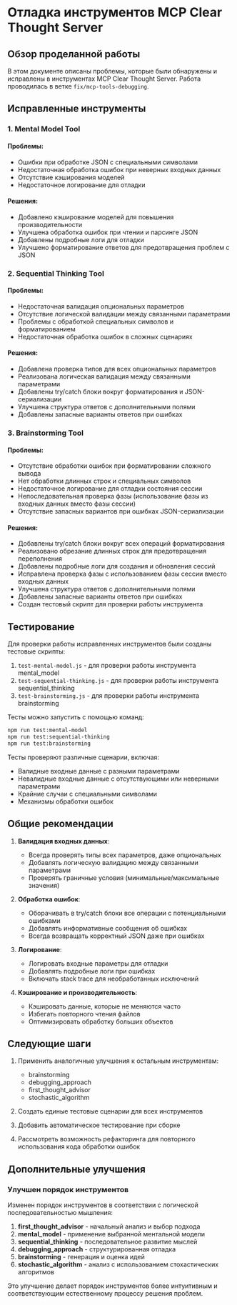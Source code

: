 # Отладка инструментов MCP Clear Thought Server

## Обзор проделанной работы

В этом документе описаны проблемы, которые были обнаружены и исправлены в инструментах MCP Clear Thought Server. Работа проводилась в ветке `fix/mcp-tools-debugging`.

## Исправленные инструменты

### 1. Mental Model Tool

#### Проблемы:
- Ошибки при обработке JSON с специальными символами
- Недостаточная обработка ошибок при неверных входных данных
- Отсутствие кэширования моделей
- Недостаточное логирование для отладки

#### Решения:
- Добавлено кэширование моделей для повышения производительности
- Улучшена обработка ошибок при чтении и парсинге JSON
- Добавлены подробные логи для отладки
- Улучшено форматирование ответов для предотвращения проблем с JSON

### 2. Sequential Thinking Tool

#### Проблемы:
- Недостаточная валидация опциональных параметров
- Отсутствие логической валидации между связанными параметрами
- Проблемы с обработкой специальных символов и форматированием
- Недостаточная обработка ошибок в сложных сценариях

#### Решения:
- Добавлена проверка типов для всех опциональных параметров
- Реализована логическая валидация между связанными параметрами
- Добавлены try/catch блоки вокруг форматирования и JSON-сериализации
- Улучшена структура ответов с дополнительными полями
- Добавлены запасные варианты ответов при ошибках

### 3. Brainstorming Tool

#### Проблемы:
- Отсутствие обработки ошибок при форматировании сложного вывода
- Нет обработки длинных строк и специальных символов
- Недостаточное логирование для отладки состояния сессии
- Непоследовательная проверка фазы (использование фазы из входных данных вместо фазы сессии)
- Отсутствие запасных вариантов при ошибках JSON-сериализации

#### Решения:
- Добавлены try/catch блоки вокруг всех операций форматирования
- Реализовано обрезание длинных строк для предотвращения переполнения
- Добавлены подробные логи для создания и обновления сессий
- Исправлена проверка фазы с использованием фазы сессии вместо входных данных
- Улучшена структура ответов с дополнительными полями
- Добавлены запасные варианты ответов при ошибках
- Создан тестовый скрипт для проверки работы инструмента

## Тестирование

Для проверки работы исправленных инструментов были созданы тестовые скрипты:

1. `test-mental-model.js` - для проверки работы инструмента mental_model
2. `test-sequential-thinking.js` - для проверки работы инструмента sequential_thinking
3. `test-brainstorming.js` - для проверки работы инструмента brainstorming

Тесты можно запустить с помощью команд:
```bash
npm run test:mental-model
npm run test:sequential-thinking
npm run test:brainstorming
```

Тесты проверяют различные сценарии, включая:
- Валидные входные данные с разными параметрами
- Невалидные входные данные с отсутствующими или неверными параметрами
- Крайние случаи с специальными символами
- Механизмы обработки ошибок

## Общие рекомендации

1. **Валидация входных данных**:
   - Всегда проверять типы всех параметров, даже опциональных
   - Добавлять логическую валидацию между связанными параметрами
   - Проверять граничные условия (минимальные/максимальные значения)

2. **Обработка ошибок**:
   - Оборачивать в try/catch блоки все операции с потенциальными ошибками
   - Добавлять информативные сообщения об ошибках
   - Всегда возвращать корректный JSON даже при ошибках

3. **Логирование**:
   - Логировать входные параметры для отладки
   - Добавлять подробные логи при ошибках
   - Включать stack trace для необработанных исключений

4. **Кэширование и производительность**:
   - Кэшировать данные, которые не меняются часто
   - Избегать повторного чтения файлов
   - Оптимизировать обработку больших объектов

## Следующие шаги

1. Применить аналогичные улучшения к остальным инструментам:
   - brainstorming
   - debugging_approach
   - first_thought_advisor
   - stochastic_algorithm

2. Создать единые тестовые сценарии для всех инструментов
3. Добавить автоматическое тестирование при сборке
4. Рассмотреть возможность рефакторинга для повторного использования кода обработки ошибок

## Дополнительные улучшения

### Улучшен порядок инструментов

Изменен порядок инструментов в соответствии с логической последовательностью мышления:

1. **first_thought_advisor** - начальный анализ и выбор подхода
2. **mental_model** - применение выбранной ментальной модели
3. **sequential_thinking** - последовательное развитие мыслей
4. **debugging_approach** - структурированная отладка
5. **brainstorming** - генерация и оценка идей
6. **stochastic_algorithm** - анализ с использованием стохастических алгоритмов

Это улучшение делает порядок инструментов более интуитивным и соответствующим естественному процессу решения проблем. 